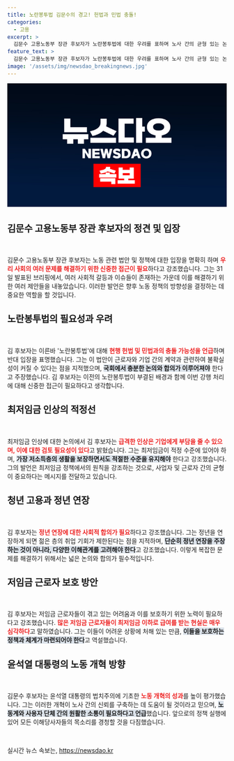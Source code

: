 ```yaml
---
title: 노란봉투법 김문수의 경고! 헌법과 민법 충돌!
categories:
  - 고용
excerpt: >
  김문수 고용노동부 장관 후보자가 노란봉투법에 대한 우려를 표하며 노사 간의 균형 있는 논의를 촉구했습니다. 최저임금 조정과 정년 연장 문제에서도 신중한 접근을 강조하며, 다양한 의견을 수렴해야 한다고 주장했습니다.
feature_text: >
  김문수 고용노동부 장관 후보자가 노란봉투법에 대한 우려를 표하며 노사 간의 균형 있는 논의를 촉구했습니다. 최저임금 조정과 정년 연장 문제에서도 신중한 접근을 강조하며, 다양한 의견을 수렴해야 한다고 주장했습니다.
image: '/assets/img/newsdao_breakingnews.jpg'
---
```


<p><img src="/assets/img/newsdao_breakingnews.jpg" alt="implanttips 속보" /></p>



<h2 data-ke-size="size26">김문수 고용노동부 장관 후보자의 정견 및 입장</h2>

<p data-ke-size="size16">&nbsp;</p>

<p>김문수 고용노동부 장관 후보자는 노동 관련 법안 및 정책에 대한 입장을 명확히 하며 <b><span style="color: #ee2323;">우리 사회의 여러 문제를 해결하기 위한 신중한 접근이 필요</span></b>하다고 강조했습니다. 그는 31일 발표된 브리핑에서, 여러 사회적 갈등과 이슈들이 존재하는 가운데 이를 해결하기 위한 여러 제안들을 내놓았습니다. 이러한 발언은 향후 노동 정책의 방향성을 결정하는 데 중요한 역할을 할 것입니다.</p>

<h2 data-ke-size="size26">노란봉투법의 필요성과 우려</h2>

<p data-ke-size="size16">&nbsp;</p>

<p>김 후보자는 이른바 '노란봉투법'에 대해 <b><span style="color: #ee2323;">현행 헌법 및 민법과의 충돌 가능성을 언급</span></b>하며 반대 입장을 표명했습니다. 그는 이 법안이 근로자와 기업 간의 계약과 관련하여 불확실성이 커질 수 있다는 점을 지적했으며, <b><span style="background-color: #21538527;">국회에서 충분한 논의와 합의가 이루어져야</span></b> 한다고 주장했습니다. 김 후보자는 이전의 노란봉투법이 부결된 배경과 함께 이번 강행 처리에 대해 신중한 접근이 필요하다고 생각합니다.</p>

<h2 data-ke-size="size26">최저임금 인상의 적정선</h2>

<p data-ke-size="size16">&nbsp;</p>

<p>최저임금 인상에 대한 논의에서 김 후보자는 <b><span style="color: #ee2323;">급격한 인상은 기업에게 부담을 줄 수 있으며, 이에 대한 검토 필요성이 있다</span></b>고 밝혔습니다. 그는 최저임금이 적정 수준에 있어야 하며, <b><span style="background-color: #21538527;">가장 저소득층의 생활을 보장하면서도 적절한 수준을 유지해야</span></b> 한다고 강조했습니다. 그의 발언은 최저임금 정책에서의 원칙을 강조하는 것으로, 사업자 및 근로자 간의 균형이 중요하다는 메시지를 전달하고 있습니다.</p>

<h2 data-ke-size="size26">청년 고용과 정년 연장</h2>

<p data-ke-size="size16">&nbsp;</p>

<p>김 후보자는 <b><span style="color: #ee2323;">정년 연장에 대한 사회적 합의가 필요</span></b>하다고 강조했습니다. 그는 정년을 연장하게 되면 젊은 층의 취업 기회가 제한된다는 점을 지적하며, <b><span style="background-color: #21538527;">단순히 정년 연장을 주장하는 것이 아니라, 다양한 이해관계를 고려해야 한다</span></b>고 강조했습니다. 이렇게 복잡한 문제를 해결하기 위해서는 넓은 논의와 합의가 필수적입니다.</p>

<h2 data-ke-size="size26">저임금 근로자 보호 방안</h2>

<p data-ke-size="size16">&nbsp;</p>

<p>김 후보자는 저임금 근로자들이 겪고 있는 어려움과 이를 보호하기 위한 노력이 필요하다고 강조했습니다. <b><span style="color: #ee2323;">많은 저임금 근로자들이 최저임금 이하로 급여를 받는 현실은 매우 심각하다</span></b>고 말하였습니다. 그는 이들이 어려운 상황에 처해 있는 만큼, <b><span style="background-color: #21538527;">이들을 보호하는 정책과 체계가 마련되어야 한다</span></b>고 역설했습니다.</p>

<h2 data-ke-size="size26">윤석열 대통령의 노동 개혁 방향</h2>

<p data-ke-size="size16">&nbsp;</p>

<p>김문수 후보자는 윤석열 대통령의 법치주의에 기초한 <b><span style="color: #ee2323;">노동 개혁의 성과</span></b>를 높이 평가했습니다. 그는 이러한 개혁이 노사 간의 신뢰를 구축하는 데 도움이 될 것이라고 믿으며, <b><span style="background-color: #21538527;">노동계와 사용자 단체 간의 원활한 소통이 필요하다고 언급</span></b>했습니다. 앞으로의 정책 실행에 있어 모든 이해당사자들의 목소리를 경청할 것을 다짐했습니다.</p>

<p data-ke-size="size16">&nbsp;</p>


실시간 뉴스 속보는, <a href="https://newsdao.kr" rel="dofollow">https://newsdao.kr</a>


